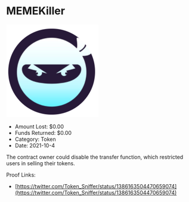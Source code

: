 # MEMEKiller
![MEMEKiller](/rektimages/MEMEKiller.png)
- Amount Lost: $0.00
- Funds Returned: $0.00
- Category: Token
- Date: 2021-10-4

The contract owner could disable the transfer function, which restricted users in selling their tokens.


Proof Links:
- [https://twitter.com/Token_Sniffer/status/1386163504470659074](https://twitter.com/Token_Sniffer/status/1386163504470659074)


